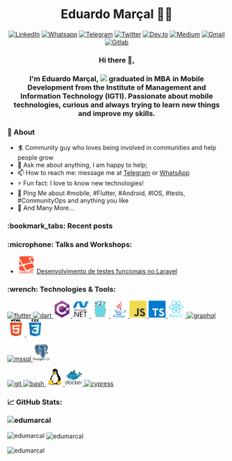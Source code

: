<h1 align="center">Eduardo Marçal 👨‍💻 </h1>

<p align="center">
    <a href="https://www.linkedin.com/in/eduardomarcaloliveira" target="blank"><img align="center" src="https://img.shields.io/badge/LinkedIn-0077B5?style=for-the-badge&logo=linkedin&logoColor=white" alt="LinkedIn"/></a>
    <a href="https://wa.me/5584991632045" target="blank"><img align="center" src="https://img.shields.io/badge/WhatsApp-25D366?style=for-the-badge&logo=whatsapp&logoColor=white" alt="Whatsapp"/></a>
    <a href="https://t.me/edumarcal" target="blank"><img align="center" src="https://img.shields.io/badge/Telegram-2CA5E0?style=for-the-badge&logo=telegram&logoColor=white" alt="Telegram"/></a>
    <a href="https://twitter.com/edumarcalnet" target="blank"><img align="center" src="https://img.shields.io/badge/Twitter-1DA1F2?style=for-the-badge&logo=twitter&logoColor=white" alt="Twitter"/></a>
    <a href="https://dev.to/edumarcal" target="blank"><img align="center" src="https://img.shields.io/badge/dev.to-0A0A0A?style=for-the-badge&logo=dev.to&logoColor=white" alt="Dev.to"/></a>
    <a href="https://medium.com/@edumarcalnet" target="blank"><img align="center" src="https://img.shields.io/badge/Medium-12100E?style=for-the-badge&logo=medium&logoColor=white" alt="Medium"/></a>
    <a href="mailto:edumarcalnet@gmail.com" target="blank"><img align="center" src="https://img.shields.io/badge/Gmail-D14836?style=for-the-badge&logo=gmail&logoColor=white" alt="Gmail"/></a>
    <a href="https://gitlab.com/edumarcal" target="blank"><img align="center" src="https://img.shields.io/badge/GitLab-330F63?style=for-the-badge&logo=gitlab&logoColor=white" alt="Gitlab"/></a>
</p>

<h3 align="center">Hi there 👋,</h3>
<h3 align="center">
I'm Eduardo Marçal, <img src="https://media.giphy.com/media/WUlplcMpOCEmTGBtBW/giphy.gif" width="30"> graduated in MBA in Mobile Development from the Institute of Management and Information Technology (IGTI). Passionate about mobile technologies, curious and always trying to learn new things and improve my skills.</h3>

<h3 align="left">🧐 About</h3>

- 🏄‍ Community guy who loves being involved in communities and help people grow
- 💬 Ask me about anything, I am happy to help;
- 📫 How to reach me: message me at [Telegram](https://t.me/edumarcal) or [WhatsApp](https://wa.me/5584991632045)
- ⚡ Fun fact: I love to know new technologies!
- 💬 Ping Me about #mobile, #Flutter, #Android, #IOS, #tests, #CommunityOps and anything you like
- 👯 And Many More...

<h3 align="left">:bookmark_tabs: Recent posts</h3>
<!-- BLOG-POST-LIST:START -->
<!-- BLOG-POST-LIST:END -->

<h3 align="left">:microphone: Talks and Workshops:</h3>

<ul>
    <li>
        <img src="https://raw.githubusercontent.com/devicons/devicon/master/icons/laravel/laravel-plain-wordmark.svg" width="40" height="40"/> 
        <a href="https://drive.google.com/file/d/1oZrB3Ya89C_6x6jJj9ARpdafsedRTII8/view" target="_blank" alt="Desenvolvimento de testes funcionais no Laravel">Desenvolvimento de testes funcionais no Laravel</a>
    </li>
</ul>

<h3 align="left">:wrench: Technologies & Tools:</h3>
<p align="left">
 <a href="https://flutter.dev" target="_blank"> <img src="https://www.vectorlogo.zone/logos/flutterio/flutterio-icon.svg" alt="flutter" width="40" height="40"/> </a> <a href="https://dart.dev" target="_blank"> <img src="https://www.vectorlogo.zone/logos/dartlang/dartlang-icon.svg" alt="dart" width="40" height="40"/> </a> <a href="https://www.w3schools.com/cs/" target="_blank"> <img src="https://raw.githubusercontent.com/devicons/devicon/master/icons/csharp/csharp-original.svg" alt="csharp" width="40" height="40"/> </a> <a href="https://dotnet.microsoft.com/" target="_blank"> <img src="https://raw.githubusercontent.com/devicons/devicon/master/icons/dot-net/dot-net-original-wordmark.svg" alt="dotnet" width="40" height="40"/> </a>  <a href="https://golang.org" target="_blank"> <img src="https://raw.githubusercontent.com/devicons/devicon/master/icons/go/go-original.svg" alt="go" width="40" height="40"/> </a> <a href="https://www.java.com" target="_blank"> <img src="https://raw.githubusercontent.com/devicons/devicon/master/icons/java/java-original.svg" alt="java" width="40" height="40"/> </a> <a href="https://developer.mozilla.org/en-US/docs/Web/JavaScript" target="_blank"> <img src="https://raw.githubusercontent.com/devicons/devicon/master/icons/javascript/javascript-original.svg" alt="javascript" width="40" height="40"/> </a> <a href="https://www.typescriptlang.org/" target="_blank"> <img src="https://raw.githubusercontent.com/devicons/devicon/master/icons/typescript/typescript-original.svg" alt="typescript" width="40" height="40"/> </a> <a href="https://reactjs.org/" target="_blank"> <img src="https://raw.githubusercontent.com/devicons/devicon/master/icons/react/react-original-wordmark.svg" alt="react" width="40" height="40"/> </a> <a href="https://graphql.org" target="_blank"> <img src="https://www.vectorlogo.zone/logos/graphql/graphql-icon.svg" alt="graphql" width="40" height="40"/> </a> <a href="https://www.w3.org/html/" target="_blank"> <img src="https://raw.githubusercontent.com/devicons/devicon/master/icons/html5/html5-original-wordmark.svg" alt="html5" width="40" height="40"/> </a> <a href="https://www.w3schools.com/css/" target="_blank"> <img src="https://raw.githubusercontent.com/devicons/devicon/master/icons/css3/css3-original-wordmark.svg" alt="css3" width="40" height="40"/> </a>
</p>
<p align="left">
</a> <a href="https://www.microsoft.com/en-us/sql-server" target="_blank"> <img src="https://logodownload.org/wp-content/uploads/2016/10/Microsoft-SQL-Server-Logo-1.png" alt="mssql" width="40" height="40"/> </a> <a href="https://www.postgresql.org" target="_blank"> <img src="https://raw.githubusercontent.com/devicons/devicon/master/icons/postgresql/postgresql-original-wordmark.svg" alt="postgresql" width="40" height="40"/> </a> 
</p>
<p align="left">
<a href="https://git-scm.com/" target="_blank"> <img src="https://www.vectorlogo.zone/logos/git-scm/git-scm-icon.svg" alt="git" width="40" height="40"/> </a> <a href="https://www.gnu.org/software/bash/" target="_blank"> <img src="https://www.vectorlogo.zone/logos/gnu_bash/gnu_bash-icon.svg" alt="bash" width="40" height="40"/> </a> <a href="https://www.linux.org/" target="_blank"> <img src="https://raw.githubusercontent.com/devicons/devicon/master/icons/linux/linux-original.svg" alt="linux" width="40" height="40"/> </a> <a href="https://www.docker.com/" target="_blank"> <img src="https://raw.githubusercontent.com/devicons/devicon/master/icons/docker/docker-original-wordmark.svg" alt="docker" width="40" height="40"/> </a> <a href="https://www.cypress.io" target="_blank"> <img src="https://raw.githubusercontent.com/simple-icons/simple-icons/6e46ec1fc23b60c8fd0d2f2ff46db82e16dbd75f/icons/cypress.svg" alt="cypress" width="40" height="40"/> </a>
</p>

<h3 align="left">&#x1f4c8; GitHub Stats: <p align="left"> <img src="https://komarev.com/ghpvc/?username=edumarcal&label=Profile%20views&color=0e75b6&style=flat" alt="edumarcal" /> </p></h3>
<p><img align="left" src="https://github-readme-stats.vercel.app/api/top-langs?username=edumarcal&show_icons=true&locale=en&layout=compact" alt="edumarcal" /></p>

<p>&nbsp;<img align="center" src="https://github-readme-stats.vercel.app/api?username=edumarcal&show_icons=true&locale=en" alt="edumarcal" /></p>

<p><img align="center" src="https://github-readme-streak-stats.herokuapp.com/?user=edumarcal&" alt="edumarcal" /></p>
